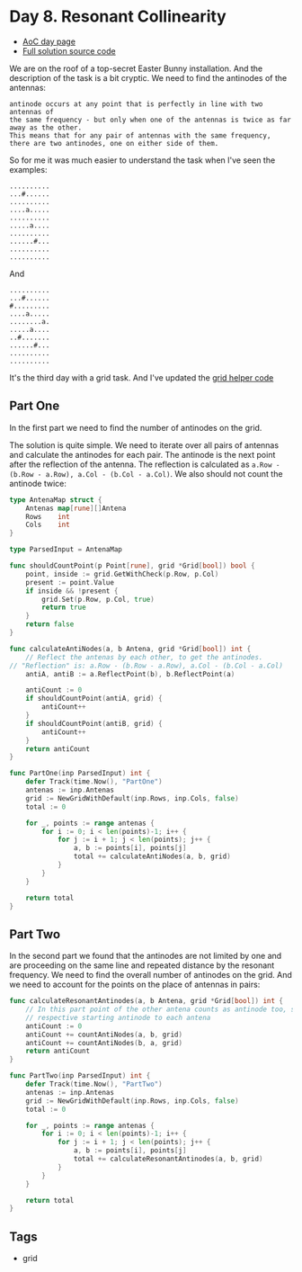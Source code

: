 # Day 8. Resonant Collinearity
- [AoC day page](https://adventofcode.com/2024/day/8)
- [Full solution source code](https://github.com/insomnes/aoc/tree/main/2024/08_resonant)

We are on the roof of a top-secret Easter Bunny installation. And the description of
the task is a bit cryptic. We need to find the antinodes of the antennas:
```
antinode occurs at any point that is perfectly in line with two antennas of
the same frequency - but only when one of the antennas is twice as far away as the other.
This means that for any pair of antennas with the same frequency,
there are two antinodes, one on either side of them.
```

So for me it was much easier to understand the task when I've seen the examples:
```
..........
...#......
..........
....a.....
..........
.....a....
..........
......#...
..........
..........
```
And

```
..........
...#......
#.........
....a.....
........a.
.....a....
..#.......
......#...
..........
..........
```

It's the third day with a grid task. And I've updated the
[grid helper code](https://github.com/insomnes/aoc/blob/main/2024/08_resonant/solution/grid.go)

## Part One
In the first part we need to find the number of antinodes on the grid.

The solution is quite simple. We need to iterate over all pairs of antennas and calculate
the antinodes for each pair. The antinode is the next point after the reflection of the
antenna. The reflection is calculated as `a.Row - (b.Row - a.Row), a.Col - (b.Col - a.Col)`.
We also should not count the antinode twice:

```go
type AntenaMap struct {
	Antenas map[rune][]Antena
	Rows    int
	Cols    int
}

type ParsedInput = AntenaMap

func shouldCountPoint(p Point[rune], grid *Grid[bool]) bool {
	point, inside := grid.GetWithCheck(p.Row, p.Col)
	present := point.Value
	if inside && !present {
		grid.Set(p.Row, p.Col, true)
		return true
	}
	return false
}

func calculateAntiNodes(a, b Antena, grid *Grid[bool]) int {
	// Reflect the antenas by each other, to get the antinodes.
// "Reflection" is: a.Row - (b.Row - a.Row), a.Col - (b.Col - a.Col)
	antiA, antiB := a.ReflectPoint(b), b.ReflectPoint(a)

	antiCount := 0
	if shouldCountPoint(antiA, grid) {
		antiCount++
	}
	if shouldCountPoint(antiB, grid) {
		antiCount++
	}
	return antiCount
}

func PartOne(inp ParsedInput) int {
	defer Track(time.Now(), "PartOne")
	antenas := inp.Antenas
	grid := NewGridWithDefault(inp.Rows, inp.Cols, false)
	total := 0

	for _, points := range antenas {
		for i := 0; i < len(points)-1; i++ {
			for j := i + 1; j < len(points); j++ {
				a, b := points[i], points[j]
				total += calculateAntiNodes(a, b, grid)
			}
		}
	}

	return total
}
```

## Part Two
In the second part we found that the antinodes are not limited by one and are proceeding
on the same line and repeated distance by the resonant frequency. We need to find the
overall number of antinodes on the grid. And we need to account for the points on the
place of antennas in pairs:

```go
func calculateResonantAntinodes(a, b Antena, grid *Grid[bool]) int {
	// In this part point of the other antena counts as antinode too, so we set
	// respective starting antinode to each antena
	antiCount := 0
	antiCount += countAntiNodes(a, b, grid)
	antiCount += countAntiNodes(b, a, grid)
	return antiCount
}

func PartTwo(inp ParsedInput) int {
	defer Track(time.Now(), "PartTwo")
	antenas := inp.Antenas
	grid := NewGridWithDefault(inp.Rows, inp.Cols, false)
	total := 0

	for _, points := range antenas {
		for i := 0; i < len(points)-1; i++ {
			for j := i + 1; j < len(points); j++ {
				a, b := points[i], points[j]
				total += calculateResonantAntinodes(a, b, grid)
			}
		}
	}

	return total
}
```

## Tags
- grid
